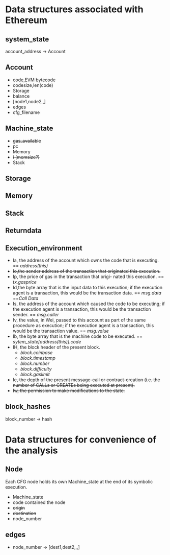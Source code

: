 # Data structures associated with Ethereum

## system_state
account_address -> Account
## Account
- code,EVM bytecode
- codesize,len(code)
- Storage
- balance
- [node1,node2,,]
- edges
- cfg_filename
## Machine_state
- ~~gas_available~~
- pc
- Memory
- ~~i (memsize?)~~
- Stack
## Storage
## Memory
## Stack
## Returndata
## Execution_environment
- Ia, the address of the account which owns the code that is executing. == *address(this)*
- ~~Io,the sender address of the transaction that originated this execution.~~
- Ip, the price of gas in the transaction that origi- nated this execution. == *tx.gasprice*
- Id,the byte array that is the input data to this execution; if the execution agent is a transaction, this would be the transaction data. == *msg.data* ==*Call Data*
- Is, the address of the account which caused the code to be executing; if the execution agent is a transaction, this would be the transaction sender. == *msg.caller*
- Iv, the value, in Wei, passed to this account as part of the same procedure as execution; if the execution agent is a transaction, this would be the transaction value. == *msg.value*
- Ib, the byte array that is the machine code to be executed. == *sytem_state[address(this)].code*
- IH, the block header of the present block.
    - *block.coinbase*
    - *block.timestamp*
    - *block.number*
    - *block.difficulty*
    - *block.gaslimit*
- ~~Ie, the depth of the present message-call or contract-creation (i.e. the number of CALLs or CREATEs being executed at present).~~
- ~~Iw, the permission to make modifications to the state.~~
## block_hashes
block_number -> hash


# Data structures for convenience of the analysis
## Node
Each CFG node holds its own Machine_state at the end of its symbolic execution.
- Machine_state
- code contained the node
- ~~origin~~
- ~~destination~~
- node_number
## edges
- node_number -> [dest1,dest2,,,]

